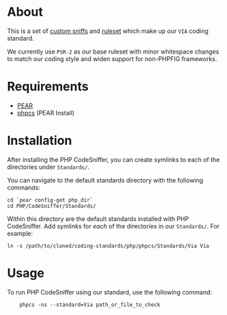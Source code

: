 # About

This is a set of [custom sniffs](http://pear.php.net/manual/en/package.php.php-codesniffer.coding-standard-tutorial.php) and [ruleset](http://pear.php.net/manual/en/package.php.php-codesniffer.annotated-ruleset.php) which make up our `VIA` coding standard.

We currently use `PSR-2` as our base ruleset with minor whitespace changes to match our coding style and widen support for non-PHPFIG frameworks.

# Requirements

- [PEAR](http://pear.php.net/manual/en/installation.getting.php)
- [phpcs](https://github.com/squizlabs/PHP_CodeSniffer) (PEAR Install)

# Installation

After installing the PHP CodeSniffer, you can create symlinks to each of the directories under `Standards/`.

You can navigate to the default standards directory with the following commands:

	cd `pear config-get php_dir`
	cd PHP/CodeSniffer/Standards/

Within this directory are the default standards installed with PHP CodeSniffer. Add symlinks for *each* of the directories in our `Standards/`. For example:

	ln -s /path/to/cloned/coding-standards/php/phpcs/Standards/Via Via

# Usage

To run PHP CodeSniffer using our standard, use the following command:

        phpcs -ns --standard=Via path_or_file_to_check

